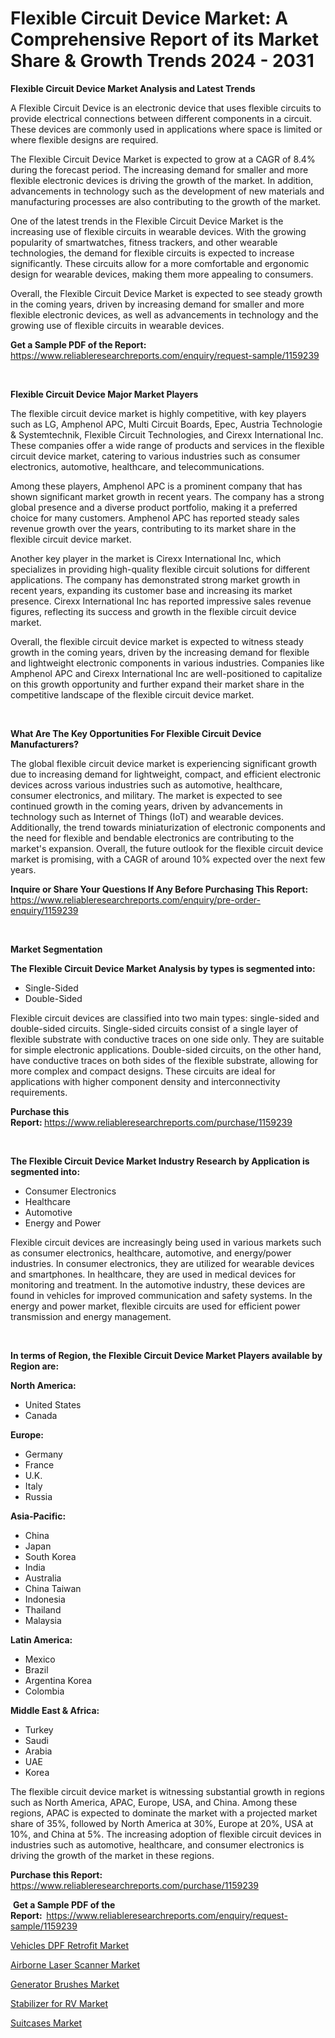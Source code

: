 <p><h1>Flexible Circuit Device Market: A Comprehensive Report of its Market Share & Growth Trends 2024 - 2031</h1></p><p><strong>Flexible Circuit Device Market Analysis and Latest Trends</strong></p>
<p><p>A Flexible Circuit Device is an electronic device that uses flexible circuits to provide electrical connections between different components in a circuit. These devices are commonly used in applications where space is limited or where flexible designs are required.</p><p>The Flexible Circuit Device Market is expected to grow at a CAGR of 8.4% during the forecast period. The increasing demand for smaller and more flexible electronic devices is driving the growth of the market. In addition, advancements in technology such as the development of new materials and manufacturing processes are also contributing to the growth of the market.</p><p>One of the latest trends in the Flexible Circuit Device Market is the increasing use of flexible circuits in wearable devices. With the growing popularity of smartwatches, fitness trackers, and other wearable technologies, the demand for flexible circuits is expected to increase significantly. These circuits allow for a more comfortable and ergonomic design for wearable devices, making them more appealing to consumers.</p><p>Overall, the Flexible Circuit Device Market is expected to see steady growth in the coming years, driven by increasing demand for smaller and more flexible electronic devices, as well as advancements in technology and the growing use of flexible circuits in wearable devices.</p></p>
<p><strong>Get a Sample PDF of the Report:&nbsp;</strong> <a href="https://www.reliableresearchreports.com/enquiry/request-sample/1159239">https://www.reliableresearchreports.com/enquiry/request-sample/1159239</a></p>
<p>&nbsp;</p>
<p><strong>Flexible Circuit Device Major Market Players</strong></p>
<p><p>The flexible circuit device market is highly competitive, with key players such as LG, Amphenol APC, Multi Circuit Boards, Epec, Austria Technologie & Systemtechnik, Flexible Circuit Technologies, and Cirexx International Inc. These companies offer a wide range of products and services in the flexible circuit device market, catering to various industries such as consumer electronics, automotive, healthcare, and telecommunications.</p><p>Among these players, Amphenol APC is a prominent company that has shown significant market growth in recent years. The company has a strong global presence and a diverse product portfolio, making it a preferred choice for many customers. Amphenol APC has reported steady sales revenue growth over the years, contributing to its market share in the flexible circuit device market.</p><p>Another key player in the market is Cirexx International Inc, which specializes in providing high-quality flexible circuit solutions for different applications. The company has demonstrated strong market growth in recent years, expanding its customer base and increasing its market presence. Cirexx International Inc has reported impressive sales revenue figures, reflecting its success and growth in the flexible circuit device market.</p><p>Overall, the flexible circuit device market is expected to witness steady growth in the coming years, driven by the increasing demand for flexible and lightweight electronic components in various industries. Companies like Amphenol APC and Cirexx International Inc are well-positioned to capitalize on this growth opportunity and further expand their market share in the competitive landscape of the flexible circuit device market.</p></p>
<p>&nbsp;</p>
<p><strong>What Are The Key Opportunities For Flexible Circuit Device Manufacturers?</strong></p>
<p><p>The global flexible circuit device market is experiencing significant growth due to increasing demand for lightweight, compact, and efficient electronic devices across various industries such as automotive, healthcare, consumer electronics, and military. The market is expected to see continued growth in the coming years, driven by advancements in technology such as Internet of Things (IoT) and wearable devices. Additionally, the trend towards miniaturization of electronic components and the need for flexible and bendable electronics are contributing to the market's expansion. Overall, the future outlook for the flexible circuit device market is promising, with a CAGR of around 10% expected over the next few years.</p></p>
<p><strong>Inquire or Share Your Questions If Any Before Purchasing This Report:</strong> <a href="https://www.reliableresearchreports.com/enquiry/pre-order-enquiry/1159239">https://www.reliableresearchreports.com/enquiry/pre-order-enquiry/1159239</a></p>
<p>&nbsp;</p>
<p><strong>Market Segmentation</strong></p>
<p><strong>The Flexible Circuit Device Market Analysis by types is segmented into:</strong></p>
<p><ul><li>Single-Sided</li><li>Double-Sided</li></ul></p>
<p><p>Flexible circuit devices are classified into two main types: single-sided and double-sided circuits. Single-sided circuits consist of a single layer of flexible substrate with conductive traces on one side only. They are suitable for simple electronic applications. Double-sided circuits, on the other hand, have conductive traces on both sides of the flexible substrate, allowing for more complex and compact designs. These circuits are ideal for applications with higher component density and interconnectivity requirements.</p></p>
<p><strong>Purchase this Report:&nbsp;</strong><a href="https://www.reliableresearchreports.com/purchase/1159239">https://www.reliableresearchreports.com/purchase/1159239</a></p>
<p>&nbsp;</p>
<p><strong>The Flexible Circuit Device Market Industry Research by Application is segmented into:</strong></p>
<p><ul><li>Consumer Electronics</li><li>Healthcare</li><li>Automotive</li><li>Energy and Power</li></ul></p>
<p><p>Flexible circuit devices are increasingly being used in various markets such as consumer electronics, healthcare, automotive, and energy/power industries. In consumer electronics, they are utilized for wearable devices and smartphones. In healthcare, they are used in medical devices for monitoring and treatment. In the automotive industry, these devices are found in vehicles for improved communication and safety systems. In the energy and power market, flexible circuits are used for efficient power transmission and energy management.</p></p>
<p>&nbsp;</p>
<p><strong>In terms of Region, the Flexible Circuit Device Market Players available by Region are:</strong></p>
<p>
    <p> <strong> North America: </strong>
        <ul>
            <li>United States</li>
            <li>Canada</li>
        </ul>
        </p> 
    <p> <strong> Europe: </strong>
        <ul>
            <li>Germany</li>
            <li>France</li>
            <li>U.K.</li>
            <li>Italy</li>
            <li>Russia</li>
        </ul>
        </p> 
    <p> <strong> Asia-Pacific: </strong>
        <ul>
            <li>China</li>
            <li>Japan</li>
            <li>South Korea</li>
            <li>India</li>
            <li>Australia</li>
            <li>China Taiwan</li>
            <li>Indonesia</li>
            <li>Thailand</li>
            <li>Malaysia</li>
        </ul>
        </p> 
    <p> <strong> Latin America: </strong>
        <ul>
            <li>Mexico</li>
            <li>Brazil</li>
            <li>Argentina Korea</li>
            <li>Colombia</li>
        </ul>
        </p> 
    <p> <strong> Middle East & Africa: </strong>
        <ul>
            <li>Turkey</li>
            <li>Saudi</li>
            <li>Arabia</li>
            <li>UAE</li>
            <li>Korea</li>
        </ul>
    </p>
    </p>
<p><p>The flexible circuit device market is witnessing substantial growth in regions such as North America, APAC, Europe, USA, and China. Among these regions, APAC is expected to dominate the market with a projected market share of 35%, followed by North America at 30%, Europe at 20%, USA at 10%, and China at 5%. The increasing adoption of flexible circuit devices in industries such as automotive, healthcare, and consumer electronics is driving the growth of the market in these regions.</p></p>
<p><strong>Purchase this Report: </strong><a href="https://www.reliableresearchreports.com/purchase/1159239">https://www.reliableresearchreports.com/purchase/1159239</a></p>
<p>&nbsp;<strong>Get a Sample PDF of the Report:&nbsp;&nbsp;</strong><a href="https://www.reliableresearchreports.com/enquiry/request-sample/1159239">https://www.reliableresearchreports.com/enquiry/request-sample/1159239</a></p>
<p><strong></strong></p>
<p><p><a href="https://issuu.com/reportprime-2/docs/vehicles-dpf-retrofit-market-size-2030.pptx">Vehicles DPF Retrofit Market</a></p><p><a href="https://medium.com/@caylawisoky8698/airborne-laser-scanner-market-outlook-industry-overview-and-forecast-2024-to-2031-948562a99fd2">Airborne Laser Scanner Market</a></p><p><a href="https://medium.com/@caylawisoky8698/generator-brushes-market-the-key-to-successful-business-strategy-forecast-till-2031-0c3558ae5a5f">Generator Brushes Market</a></p><p><a href="https://medium.com/@christinegreen87/stabilizer-for-rv-market-comprehensive-assessment-by-type-application-and-geography-65133b844aa8">Stabilizer for RV Market</a></p><p><a href="https://issuu.com/reportprime-2/docs/suitcases-market-size-2030.pptx">Suitcases Market</a></p></p>
